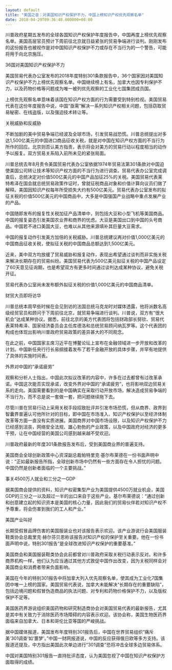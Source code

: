 ```yaml
---
layout: default
title: "美国之音：对美国知识产权保护不力，中国上榜知识产权优先观察名单"
date: 2018-04-29T09:36:48.000000+08:00
---
```


川普政府星期五发布的全球各国知识产权保护年度报告中，中国再度上榜优先观察名单。美国高层官员预计下周前往北京就日益紧张的贸易争端进行谈判。刚刚发布的这份报告也被视作是对中国知识产权保护不力或存在不当行为的一个警告，可能将用于向北京施压。

36国对美国知识产权保护不力

美国贸易代表办公室发布的2018年度特别301条款报告中，36个国家因对美国知识产权保护不力上榜优先观察名单。中国继续榜上有名，加拿大也因专利保护不力，以及药物价格等问题成为唯一被列优先观察的工业化七国集团成员国。

上榜优先观察名单意味着该国在知识产权方面的行为需要受到特别检视。美国贸易代表在这份年度报告中说，中国“亟需”解决一系列知识产权相关问题，包括窃取贸易秘密、在线盗版，以及强迫技术转让等。

关税威胁和反威胁

不断加剧的美中贸易争端已经波及全球市场，引发贸易战恐慌。川普总统提出对多达1,500亿美元的中国进口商品征收关税，就是对中国在知识产权方面的不当行为所作的回应。北京则否认美方指责，表示将会对美方的贸易行动以程度相当的动作予以报复。双方贸易关系陷入前所未见的紧张局面。

川普总统去年8月责令美国贸易代表办公室依据1974年贸易法第301条款对中国迫使美国公司转让技术等知识产权方面的不当行为进行调查。贸易代表办公室完成调查后，总统决定对价值500亿美元的中国产品加征25%的关税。美国贸易代表莱特希泽在国会就总统贸易政策作证时，曾就征税商品对象和价值计算向议员们做了解释。美国因知识产权每年所受损失大约有500亿美元。贸易代表办公室发布的拟征关税的价值500亿美元的中国商品中，大多是中国强国产业战略中重点发展产业的产品。

中国随即发布的报复性关税加征产品清单中，则包括大豆和小型飞机等美国商品。中国的报复姿态引发美国农业界和商界的忧虑。大豆是美国出口到中国的头号商品。中国若不进口美国大豆，也难以从其他来源填补其巨量大豆需求。

中国的报复动作引发美方加倍的关税威胁。川普总统建议再对价值1,000亿美元的中国商品征收关税，使拟征关税的中国商品总额达到1,500亿美元。

近来，美中双方均放缓了贸易威胁和报复动作，表现出希望通过谈判而非实施关税来解决长期存在的贸易纠纷。美国贸易代表为500亿美元拟征关税的中国产品设定了60天意见征询期，也是希望双方有更多时间通过谈判达成某种协议，避免关税开征。

贸易代表办公室尚未发布额外拟征关税的价值1,000亿美元的中国商品清单。

财贸大员即将访华

川普总统本周早些时候在会见到访的法国总统马克龙时对媒体透露，他将派数名高级经贸官员和顾问于下周前往北京，就贸易争端进行谈判。川普说，双方有“很大机会”达成某种协议。据悉，前往北京的美方代表团将包括财政部长努钦、贸易代表莱特希泽、国家经济委员会主任库德洛和总统贸易顾问纳瓦罗等。这个代表团的构成也体现出影响川普政府贸易政策的差异甚大的不同观念。

在此之前，中国国家主席习近平在博鳌论坛上宣布在金融领域进一步开放和改革的计划。中国新任央行行长易纲接着发布了若干金融开放的具体步骤，并罕有地提供了具体的实施时间表。

外界对中国的“承诺疲劳”

观察和分析人士指出，中国此次拟议改革的内容中，许多在过去都曾有过改革承诺。中国这次能否实现承诺，改变外界对中国的“承诺疲劳”，也将影响双边贸易关系的走向。美国需要看到的是中国确实在采取行动开放市场，解决造成贸易争端的不当行为，而不总是说一套做一套，把问题继续拖下去。

尽管川普在贸易行动上采用关税手段招致批评并引发市场恐慌，但从商界、政界到智囊界普遍认可他所针对的目标，即中国在市场准入、知识产权保护以至经济体制改革等方面一直没有实质进展。美国商界对中国市场设限，以及知识产权保护不力已经感到沮丧，网络安全法规、雄心勃勃的产业政策，以及中国政府对经济的更多干预，让在中国经营的美国公司感到越来越不受欢迎。

川普政府最新的年度301条款报告发布后，受到美国商业界的普遍支持。

美国商会全球创新政策中心资深副总裁帕特里克·基尔布莱德在一份书面声明中说：“正如最新报告所指，全球创新市场中仍然有一些方面存在令人担忧的问题。中国仍然是创新者面临的一个主要挑战。”

事关4500万人就业和三分之一GDP

据美国商会提供的资料，知识产权密集型产业为美国提供4500万就业机会，美国GDP的三分之一以及超过一半的出口来自于这些产业。基尔布莱德说：“通过创新和创意建立起的知识资本是美国的核心力量，因此我们的贸易伙伴若对知识产权不予尊重，将会伤害到我们的工人和产业。”

美国产业叫好

长期受假冒品牌伤害的美国服装业也对该报告表示欢迎。该产业游说行会美国服装鞋类协会总裁里克·赫尔芬贝恩称该报告对知识产权的保护至关重要。他在一份书面声明中说，特别301报告“是全球改进知识产权保护的重要基准。”

美国商会和美国服装鞋类协会此前都曾对川普政府采取关税行动表示反对。和许多商界机构一样，他们认为应当通过其他方式敦促中国作出改变，因为关税同样会对美国商业和消费者带来负面影响。

美国在今年的特别301报告中将加拿大列入优先观察名单，使其成为工业化7国集团中唯一上榜的国家。美国贸易代表说，加拿大未能解决“长期存在的重要缺陷”，包括边境问题和假冒伪造商品的执法问题、对专利和药物价格保护不力，以及版权保护不足等。

美国医药界游说组织美国药物和研究制造商协会对美国贸易代表的最新报告，尤其是其中有关致力于消除医药市场障碍的内容表示欢迎。该协会称，美国生物医药界面临来自加拿大、日本和哥伦比亚等国的严峻挑战。

据中国媒体报道，美国发布年度特别301报告后，中国在世界贸易组织“痛斥美‘301调查’如‘噩梦’。”中国一财网报道说，中国的反应获得俄日欧等多方支持。该报道还提及，中方指出美国此次单边进行“301调查”恐将冲击全球多边贸易体系。

中国对美国特别301报告一直持批评态度，认为美国忽视了中国在知识产权保护方面取得的成绩。

